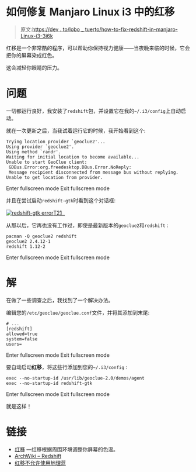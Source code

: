# 如何修复 Manjaro Linux i3 中的红移

> 原文:[https://dev . to/lobo _ tuerto/how-to-fix-redshift-in-manjaro-Linux-i3-3i6k](https://dev.to/lobo_tuerto/how-to-fix-redshift-in-manjaro-linux-i3-3i6k)

红移是一个非常酷的程序，可以帮助你保持视力健康——当夜晚来临的时候，它会把你的屏幕染成红色。

这会减轻你眼睛的压力。

# 问题

一切都运行良好，我安装了`redshift`包，并设置它在我的`~/.i3/config`上自动启动。

就在一次更新之后，当我试着运行它的时候，我开始看到这个:

```
Trying location provider `geoclue2'...
Using provider `geoclue2'.
Using method `randr'.
Waiting for initial location to become available...
Unable to start GeoClue client:
 GDBus.Error:org.freedesktop.DBus.Error.NoReply:
 Message recipient disconnected from message bus without replying.
Unable to get location from provider. 
```

Enter fullscreen mode Exit fullscreen mode

并且在尝试启动`redshift-gtk`时看到这个对话框:

[![redshift-gtk error](../Images/76219fe0c0484e3a2e6957df9247adfc.png)T2】](https://res.cloudinary.com/practicaldev/image/fetch/s--tFboC-Ha--/c_limit%2Cf_auto%2Cfl_progressive%2Cq_auto%2Cw_880/https://lobotuerto.com/blog/how-to-fix-redshift-in-manjaro-linux-i3/redshift-gtk-error.png)

从那以后，它再也没有工作过，即使是最新版本的`geoclue2`和`redshift` :

```
pacman -Q geoclue2 redshift
geoclue2 2.4.12-1
redshift 1.12-2 
```

Enter fullscreen mode Exit fullscreen mode

# 解

在做了一些调查之后，我找到了一个解决办法。

编辑您的`/etc/geoclue/geoclue.conf`文件，并将其添加到末尾:

```
# ...
[redshift]
allowed=true
system=false
users= 
```

Enter fullscreen mode Exit fullscreen mode

要自动启动**红移**，将这些行添加到您的`~/.i3/config` :

```
exec --no-startup-id /usr/lib/geoclue-2.0/demos/agent
exec --no-startup-id redshift-gtk 
```

Enter fullscreen mode Exit fullscreen mode

就是这样！

# 链接

*   [红移](https://github.com/jonls/redshift) —红移根据周围环境调整你屏幕的色温。
*   [ArchWiki – Redshift](https://wiki.archlinux.org/index.php/Redshift)
*   [红移不允许使用地理蓝](https://github.com/jonls/redshift/issues/636)